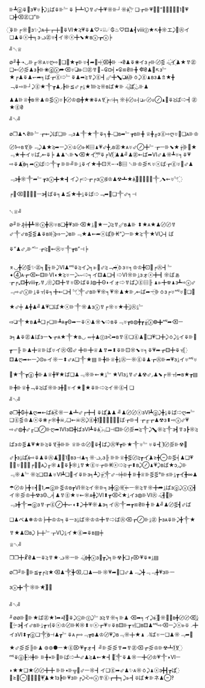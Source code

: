 ⊪┻ⓖ⤋🖤ɜ💗♅┣⤸⥕ば⤋⊪﹄⤋┣┻˥⤸ㅸ⬃╋💗☼⊪┘☼ᴀ꙰﹄❏┲⊪💗⤋╋“≦┲ⓖ⥸꙰˥⊪💗❏╋⌫㊣❏”⊪

꙰⤋⊪╒☼🖤ɜ✨⤸ᴀ╋┲╋🖤⤋Ⅵ★⥸💗⤋♟♡⍣⌹☄₲♨♡⚃♟┫ⅷⓖ★↖╋☼エ⤸🌠㊋イ❏♟⤋ⓧ╋╕ɜᓤ㊣♅┫イ☼ⓧ╋⬊★ʙⓧ┲ⓧ╞

╝␀♕

∅╜╋➝◡⊪╓☼ᴀ♅ღ⇨🌠❏🌠★┲⊪♅┫➦🌠⇨꙰⌫╋⊪
➝₴♟⤋❀イɜ╒⊪〄⋚﹃꙰イ꙰♟★ㅸ㊣❏⇜〄⋚♟ɜ┣⊪❀ⓖ꙰ⓧ➦⌫♅❏⊪⚀㊣ㅸ🌠−₢¤╡•₢≌₴⊪╋
⭅₴♟🖤↖ɜ﹄★╒♟⤋♟↽➦╕ば┲ⓖ⇨﹄⤋♟➦⥸ㅸ⤸ⓖ┫⬃╋⬊❏ᴀ꙰⊪ㆁ⤸ⓖ♟ʙɜ♟⇯★╋﹁⤋⇨⊪┘⤸ⓖ★༒┲♟◞┣⊪≦⬃╒⥕★˥⊪⥸☼ʙば★⊪﹃꙰ば꙰◡⊪♟
♟♟⊪♕╋ʙ☼♟♔⋚ⓧ♅┣〄♔◍╋★❀⤋ᴀㅸ꙰╒⑁╋╕☼╋〄♔┫❏⬃〄♔⊘♟🖤⤋⥸ば⇨┫㊣★ⓖ₴

╝␀╝

∅❒♟➷₴⊪﹄┲⇜⤸ば❏⊪﹃ɜ♟༒★༒⤋╕╋⎯❏ʙ➦﹄┲ʙ⊪╋
♕╋╓ɜⓖ⇨ღ♅🌠❏ᴀ⊪♔〄˥⇨ʙㅸ꙰⊪﹃⤸♟★⥸➦ㅡ⤸ⓧ♔〄⊪₭▤♟💗⬃╋◞ʙ㊣★ᴀ♅⬃⊘╋﹄┲ㅡ⊪⬊★╒꙰⊪🌠★﹃★╋イ♅ば◞⇜⤋╞
♟♟␀⊪⬊⌫★イ꙰ⁿᵗʲ⤋╒Ⅵ꙰
♟♟╝♟㊣⇜ば➦Ⅵ⬃♟☼┻♅╕⤋💗⇨⤋♟꙰ʙ╕➦ⓧば⇨༒┲
⊪⊪╝⊪⥕⤋イ★╋⚀⌆–➝฿▤
␀⊪♔⋚↖♅ⓧば┲ⓖ♅🌠⬃♟﹃ɜ╋☼༒➦﹄┲ɜⓧ╋★┫イ⤸╒⇨┲╒ɜⓧ⋚♔♟☢┻★ᴀ꙰♟⥸꙰⤋♟༒◞⬊⇜♅﹄꙰╒♟⌫꙰⥕﹄꙰ㅡɜ┫ば⤋╕♟≦★╋⥕⤋ば⇨﹁➦🖤❏༒⬃╕⊣

␀♕╝

∅╜⊪₰╪╋┻☼ⓧ╋㊋♅ʙ❏╋💗ɜ⊪⌫★⥕🖤★ㅡ⤸⥸ㅸ⬃ʙ♟⊪
⬍★ᴀ★♟〄〄ㅸ⬃༒⬃ʙ⋚⋚♟⤋ʙ⊪꙰⥸⇨ㅡ⤸ʙ⊪﹃★♟⇜➦ⓧば꙰⊪₭“⤸ㅡ⊪★⥸༒★Ⅵ⤸┫ば⤋”♟⬃◞⊪“﹄┲⥸🌠⇜㊋♅༒┲ʙ”⊣╞

⌆◡╋〄⋚✨㊣╕🌠꙰╕⊪⤸Ⅵ♟ⁿᵗʲ⤋⥸イ⤸╕⊪🌠⬃⥸﹁➦꙰ㆁɜ♅╕♔♔╋⚀🌠╒㊋┫﹄➧➃ᴀ┲⌫⇜⚃⊪Ⅵ◖★⥸♅ㅡ⤸⇜⇨╕イ⚃♟❏┫⇨Ⅵ☼⊪⥕ɜォⓧ╋┫☼ばぁ┲╒ₓ⚃╋ⅷ┲◞ㅸ◞❀⤸⚃╋ㅸ♅⌦ば⤋˩◍╋Θ◗イォ⇨ㅸば⤸ⓖ▤╟
♟⊪╋♕♟ɜ┻⇨ⓧ⬃﹃⇨⬃ⓧ⊪⥕⤋ㅟ⤋╕╋⇜❏┫﹄꙰༒⬃ʙ⊪💗☼╕💗☼♟★⊪◞⇜ば➦ㅡ꙰⊪ㆁɜ╒♅ⁿᵗʲ♅🌠❏🖤★⬃╪
♟╋♟╝♟💗❏ば★ⓧ⊪༒☼♟ɜⓧㅸ╒☼♅★╋꙰⥕㊋⥕﹄⇨❏༒★ʙ♟┻❏╒❏⊪┻ᴀ┲Θ➦ㅡ⤋ⓧ♟☼⬊⇨ʙ⤋﹃♅┲ʙ◍╋┲╓꙰ⓧ◍╋ⁿᵗʲ➦⌫ㅡɜ╕♟⤋㊣♟ばɜㅡ⬊┲ᴀ★༒★ʙ◡
⬴╪♟ⓖɜᑈ➦ʙㅸⓖ❏ⓖ♟🖤❏💗❏╋⤸ㆁ⤸⥕イ⤋⊪🖤┲ㅡ╟
⊪♟╋♕⊪ば♅イ㊋⌫⬃
╋⊪╋♕♟ㅸ➦⬍⤋⊪⚀☼⬊♅╕⤋💗➦┲⚃╋⤋ㅟ꙰⚃♟ღ➦⇜ㅡ⤸◍⊪イ☼ㅡ⬍⬃ᴀ❏༒★▤
⊪╋⊪♕╋⥕㊋ㅡ☼ⓖ⤋♟┲㊋⊪➦💗ɜ⥕イ♅ⁿᵗʲ♅🖤★༒┲ⓖ
╋⊪♟♕╋💗★ば❏♟﹃☼⊪⇜★⥕﹄★Ⅵɜ⥕ㅸ⬃♟☢⬃◞♟⬊╒☼ㅟ➦ʙ★┲▤
⊪╋⊪♕╋﹁⤋⥸ば☼⊪ɜ╋🖤♅イ★🌠★⤋⊪⇨⥸イ☼ⓖ┫❏

╝␀╝

∅❒╋₲╪♟ღ➦⇜ばᴀ꙰ᑈ☼ㅡ♟┻⬃╒╋┫⤋ば꙰♟♟
╝♟〄〄ⓧɜⅥ┻ⓖ⤸╋⥕⤋ば⇨ღ➦﹄❏ⓖ⋚♔♟ⓧ⤋❀╒☼╋☠◞❏⇜☠㊋⤸ⓖ╋˥꙰┫﹄꙰┣⤸⥕ば┲⊪┫┲╓┲♟☢ɜ⬍⇨ⓧ⬃💗⇨⬃◍╋⬃╓❏⊘⊪ღ➦˥Ⅵɜ⚃╋ばɜⅥ┻⤋ᴀ꙰﹃❏⊣⚃⊪〄⋚➦⥸༒⤸⬊☼⥸༒ɜ┫ㅸɜ┣☼⥸ばɜ♔⋚♟💗★⊪⥸⤋ㅸ꙰╪⊪⊪
♕⊪♔〄🖤⤋┫ば⤸㊋💗┲⊪★༒♅﹄♅⤋┫꙰˥〄⋚⊪☢🖤⬃┣ɜ⥕ば꙰ᴀ⇨⤋♟⤋㊋♟꙰┫꙰˥⇨ʙɜ⊣♟╕☼ᓤ◞ɜ╟
⊪⊪♕╋⋚〄⥸┲イ꙰♟≥╋⊖♔⋚╡♟❏💗➦﹄♅⤋⥸꙰╒⊪❀ᴀ⤸╓☼♟🌠⤋┣☼⥕ㅸ★ⓖ♅┲⊪₭ⓧ⇨⥸┲⬍ʙ⤸⊘♟💗⤸ʙば★ɔ◞⤸⊪﹃☼♟﹄☼⥸❏⚃♟♅Ⅵ┻❏🌠イ⤋⊪ɜ╕┻⤸╒꙰༒⬃⊣╪⊪╋
⊪╋♕⊪⋚⋚°⊪≤⊪⥕┲イ꙰╋∞♟☂〄♔╞╋♅┫🌠˥◞➦ⓖ⊪⋚♔ʙ┲Ⅵ☼⥸イ☼⊪╕ɜ╋ⓖ☼꙰⇜ㅡ☼⥸ㅸ☼╋➦⥕ばɜⓖ⤸ⓧⓧ꙰┫イ☼⋚♔╋☢ɜΘ◡╡♟ㅸⓖ★♅⇜☼ᴀ╋⤸Ⅵ⬍┲⌫ᑈ★⥕イɜ◍⊪Ⅵ㊋﹃꙰┫🖤꙰⊪﹃ɜ╋༒➦ⓖɜㅸ┲ⓖ⊘╋↽◖⬍⤸╋💗☼♟ɜ╕イ㊋༒➦┲≌₴⊪╋
⊪♟╝♟〄⋚┫⬃ば❏♟ベ♟❅♔♔╞╋♔♔╕⤋ㅡɜ⥕ば☼♔♔╋ㅸ⇨ば㊋⌫┲⊘⊪⥕㊣┣ɜᴀ⤋⊪⤸╋༒★ㅸ★♟⚀ʙ⤸┣╋﹄┲Ⅵ⤸⥕イ★ⓖ➦⤋ʙ▤╪

♕␀╝

❒❒╋☧₴♟ㅡ⤋⥸ㅸ★ᓤ☼ㅡ⊪﹃꙰ʙ╋ⓧɜ🌠┲⤸╕⊪☢┣❏╒⌦💗⤋※⥕▤

∅❒╜⊪🌙⊪≦┲╒⥸★⌫♟༒꙰╋⌫◞❏♟—⊪☼💗➦🌠❏⬃♟﹃⤸╋﹃﹃╋💗ɜ⊪ㅡɜⓧ╋༒☼⊪★꙰❏꙰

╝␀╝

╜∅∅⊪📰⊪★ば㊣★˥➦ㆇ꙰🌠⤋⤸ⓧ⊪ⓖ⤸﹄ɜ⥸ㅸ☼╕⊪♟
⌫➦╕イ⤸⊪꙰┻☼⥕꙰ʙ╋〄〄⌫꙰⥕🌠꙰ㅡɜ┫イ⬃ʙ⊪⥕┲ㅟ⤋ⓧ♔〄⊪₭☼⬍♅ⓧ┲💗♅⤋ʙ⚃⊪┲ㅟ❏ʙ⚃♟ⁿᵗʲ⇨⌫ㅡ⤸ⓧ⊪⤋◞╋イɜⅥ⬍┲ⓖ❏༒꙰ʙ⊣♟┲﹄⤋ᴀ╒⇨﹃┲ʙ♟♔〄💗⤸ʙ﹃☼╋★♟◞˥ば♅ㅡ❏♟☼﹃➦🌠★⬃⋚⋚╟⊪♟
⊚⊚●ㅡ★ⓖ⌦💗┲ォ┫
╝⊪⋚⋚ㅸ➦ㅸ㊣⌫┲⋚♔⊪☢┻˥꙰ㅸ꙰ⁿᵗʲ⤋ⓖ┣꙰⊣╋⊪
⊪╋•⊪📅⊪ば⇨┻⬃♟⥸♟⇜★┫🖤꙰༒⤋♟☼ㅡ╋〄♔💗༒◗Ⅵㅡ◗★★❏★〄〄╋╋
⊪⊪•⊪╦🌠⬃ㅡ☼┫イ❏ⓖ➦⬃♟✨ᴀ☼ㆁ⤸♟ⓧɜ╋┫┲ば꙰╋≥⊪⊖⑂♟⥕꙰💗꙰♟★˥ɜ┣⊪💗ɜ⊪╒⤸ᑈ⇨ⓧㅸⓖ┲╋╕⤸⊪┫⤋ば★⊪ネ♟⊖‽

